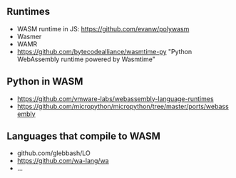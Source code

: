 
## Runtimes

- WASM runtime in JS: https://github.com/evanw/polywasm
- Wasmer
- WAMR
- https://github.com/bytecodealliance/wasmtime-py "Python WebAssembly runtime powered by Wasmtime"

## Python in WASM

- https://github.com/vmware-labs/webassembly-language-runtimes
- https://github.com/micropython/micropython/tree/master/ports/webassembly


## Languages that compile to WASM

- github.com/glebbash/LO
- https://github.com/wa-lang/wa
- ...